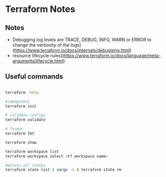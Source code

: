 # Terraform Notes


## Notes
- Debugging log levels are TRACE, DEBUG, INFO, WARN or ERROR to change the verbosity of the logs](https://www.terraform.io/docs/internals/debugging.html)
- resource lifecycle rules](https://www.terraform.io/docs/language/meta-arguments/lifecycle.html)

## Useful commands

```bash

terraform -help

#idempotent
terraform init

# validate configs
terraform validate

# format
terraform fmt

terraform show

terraform workspace list
terraform workspace select <tf workspace name>

#delete all states
terraform state list | xargs -n 1 terraform state rm
```
